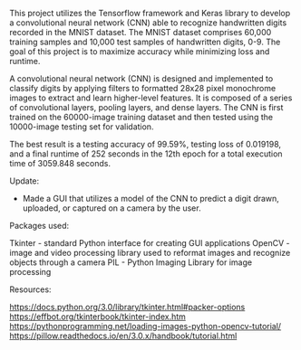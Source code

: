 This project utilizes the Tensorflow framework and Keras library to develop a convolutional neural network (CNN) able to recognize handwritten digits recorded in the MNIST dataset. The MNIST dataset comprises 60,000 training samples and 10,000 test samples of handwritten digits, 0-9. The goal of this project is to maximize accuracy while minimizing loss and runtime. 

A convolutional neural network (CNN) is designed and implemented to classify digits by applying filters to formatted 28x28 pixel monochrome images to extract and learn higher-level features. It is composed of a series of convolutional layers, pooling layers, and dense layers. The CNN is first trained on the 60000-image training dataset and then tested using the 10000-image testing set for validation. 

The best result is a testing accuracy of 99.59%, testing loss of 0.019198, and a final runtime of 252 seconds in the 12th epoch for a total execution time of 3059.848 seconds.

Update:

- Made a GUI that utilizes a model of the CNN to predict a digit drawn, uploaded, or captured on a camera by the user.

Packages used:

Tkinter - standard Python interface for creating GUI applications
OpenCV - image and video processing library used to reformat images and recognize objects through a camera
PIL - Python Imaging Library for image processing

Resources:

https://docs.python.org/3.0/library/tkinter.html#packer-options
https://effbot.org/tkinterbook/tkinter-index.htm
https://pythonprogramming.net/loading-images-python-opencv-tutorial/
https://pillow.readthedocs.io/en/3.0.x/handbook/tutorial.html
